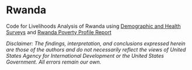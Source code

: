 # Rwanda
Code for Livelihoods Analysis of Rwanda using [Demographic and Health Surveys](https://dhsprogram.com/) and [Rwanda Poverty Profile Report](http://statistics.gov.rw/publications/rwanda-poverty-profile-report-results-eicv-4)

*Disclaimer: The findings, interpretation, and conclusions expressed herein are those of the authors and do not necessarily reflect the views of United States Agency for International Development or the United States Government. All errors remain our own.*
